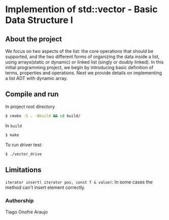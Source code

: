 # Implemention of std::vector - Basic Data Structure I
## About the project
We focus on two aspects of the list: the core operations that should be supported, and the two different forms of organizing the data inside a list, using arrays(static or dynamic) or linked list (singly or doubly linked).
In this initial programming project, we begin by introducing basic definition of terms, properties and operations. Next we provide details on implementing a list ADT with dynamic array.

## Compile and run
In project root directory
```bash
$ cmake -S . -Bbuild && cd build/

```
In `build` 
```bash
$ make 

```
To run driver test:
```bash
$ ./vector_drive

```
## Limitations
`iterator insert( iterator pos, const T & value)`: In some cases the method can't insert element correctly. 

### Authorship
Tiago Onofre Araujo
